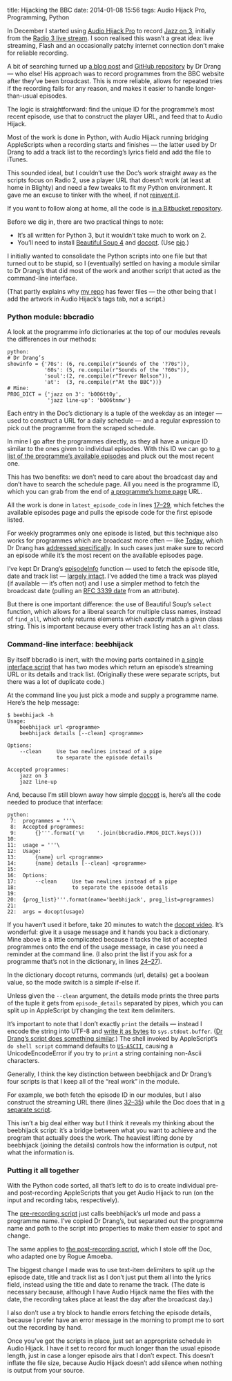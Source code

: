 title: Hijacking the BBC
date: 2014-01-08 15:56
tags: Audio Hijack Pro, Programming, Python

In December I started using [Audio Hijack Pro][ahp] to record [Jazz on 3][j3], initially from the [Radio 3 live stream][3live]. I soon realised this wasn’t a great idea: live streaming, Flash and an occasionally patchy internet connection don’t make for reliable recording.

[ahp]: http://rogueamoeba.com/audiohijackpro/
[j3]: http://www.bbc.co.uk/programmes/b006tt0y
[3live]: http://www.bbc.co.uk/radio/player/bbc_radio_three

A bit of searching turned up [a blog post][drang] and [GitHub repository][drang-gh] by Dr Drang — who else! His approach was to record programmes from the BBC website after they’ve been broadcast. This is more reliable, allows for repeated tries if the recording fails for any reason, and makes it easier to handle longer-than-usual episodes.

[drang]: http://www.leancrew.com/all-this/2009/07/bbc-radio-2-and-audio-hijack-pro-scripts/
[drang-gh]: https://github.com/drdrang/radio2

The logic is straightforward: find the unique ID for the programme’s most recent episode, use that to construct the player URL, and feed that to Audio Hijack.

Most of the work is done in Python, with Audio Hijack running bridging AppleScripts when a recording starts and finishes — the latter used by Dr Drang to add a track list to the recording’s lyrics field and add the file to iTunes.

This sounded ideal, but I couldn’t use the Doc’s work straight away as the scripts focus on Radio 2, use a player URL that doesn’t work (at least at home in Blighty) and need a few tweaks to fit my Python environment. It gave me an excuse to tinker with the wheel, if not [reinvent it][drang-wheel].

[drang-wheel]: http://www.leancrew.com/all-this/2014/01/reinventing-the-wheel/

If you want to follow along at home, all the code is [in a Bitbucket repository][rjw-bb].

[rjw-bb]: https://bitbucket.org/robjwells/beeb-hijack/src/

Before we dig in, there are two practical things to note:

*   It’s all written for Python 3, but it wouldn’t take much to work on 2.
*   You’ll need to install [Beautiful Soup 4][bs4] and [docopt][].
    (Use [pip][].)

I initially wanted to consolidate the Python scripts into one file but that turned out to be stupid, so I (eventually) settled on having a module similar to Dr Drang’s that did most of the work and another script that acted as the command-line interface.

(That partly explains why [my repo][rjw-bb] has fewer files — the other being that I add the artwork in Audio Hijack’s tags tab, not a script.)

[bs4]: http://www.crummy.com/software/BeautifulSoup/
[docopt]: http://docopt.org
[pip]: http://www.pip-installer.org/en/latest/

### Python module: bbcradio

A look at the programme info dictionaries at the top of our modules reveals the differences in our methods:

    python:
    # Dr Drang’s
    showinfo = {'70s': (6, re.compile(r"Sounds of the '?70s")),
                '60s': (5, re.compile(r"Sounds of the '?60s")),
                'soul':(2, re.compile(r"Trevor Nelson")),
                'at':  (3, re.compile(r"At the BBC"))}
    # Mine:
    PROG_DICT = {'jazz on 3': 'b006tt0y',
                 'jazz line-up': 'b006tnmw'}

Each entry in the Doc’s dictionary is a tuple of the weekday as an integer — used to construct a URL for a daily schedule — and a regular expression to pick out the programme from the scraped schedule.

In mine I go after the programmes directly, as they all have a unique ID similar to the ones given to individual episodes. With this ID we can go to [a list of the programme’s available episodes][j3-avail] and pluck out the most recent one.

[j3-avail]: http://www.bbc.co.uk/programmes/b006tt0y/episodes/player

This has two benefits: we don’t need to care about the broadcast day and don’t have to search the schedule page. All you need is the programme ID, which you can grab from the end of [a programme’s home page][j3] URL.

All the work is done in `latest_episode_code` in lines [17–29][epfunc], which fetches the available episodes page and pulls the episode code for the first episode listed.

[epfunc]: https://bitbucket.org/robjwells/beeb-hijack/src/06686071d912f817b898b3c21bb88f3dc2d30ae6/bbcradio.py?at=default#cl-17

For weekly programmes only one episode is listed, but this technique also works for programmes which are broadcast more often — like [Today][], which Dr Drang has [addressed specifically][drang-daily]. In such cases just make sure to record an episode while it’s the most recent on the available episodes page.

[Today]: http://www.bbc.co.uk/programmes/b006qj9z
[drang-daily]: http://www.leancrew.com/all-this/2009/10/adapting-bbc-radio-recording-scripts/

I’ve kept Dr Drang’s [episodeInfo][epinfo-drang] function — used to fetch the episode title, date and track list — [largely intact][epinfo-rjw]. I’ve added the time a track was played (if available — it’s often not) and I use a simpler method to fetch the broadcast date (pulling an [RFC 3339 date][rfc3339] from an attribute).

[epinfo-drang]: https://github.com/drdrang/radio2/blob/master/radio2.py#L37
[epinfo-rjw]: https://bitbucket.org/robjwells/beeb-hijack/src/06686071d912f817b898b3c21bb88f3dc2d30ae6/bbcradio.py?at=default#cl-38
[rfc3339]: http://tools.ietf.org/html/rfc3339#section-5.8

But there is one important difference: the use of Beautiful Soup’s `select` function, which allows for a liberal search for multiple class names, instead of `find_all`, which only returns elements which *exactly* match a given class string. This is important because every other track listing has an `alt` class.

### Command-line interface: beebhijack

By itself bbcradio is inert, with the moving parts contained in [a single interface script][bb-beebhijack] that has two modes which return an episode’s streaming URL or its details and track list. (Originally these were separate scripts, but there was a lot of duplicate code.)

[bb-beebhijack]: https://bitbucket.org/robjwells/beeb-hijack/src/06686071d912f817b898b3c21bb88f3dc2d30ae6/beebhijack?at=default

At the command line you just pick a mode and supply a programme name. Here’s the help message:

    $ beebhijack -h
    Usage:
        beebhijack url <programme>
        beebhijack details [--clean] <programme>

    Options:
        --clean     Use two newlines instead of a pipe
                    to separate the episode details

    Accepted programmes:
        jazz on 3
        jazz line-up

And, because I’m still blown away how simple [docopt][] is, here’s all the code needed to produce that interface:

    python:
     7:  programmes = '''\
     8:  Accepted programmes:
     9:      {}'''.format('\n    '.join(bbcradio.PROG_DICT.keys()))
    10:  
    11:  usage = '''\
    12:  Usage:
    13:      {name} url <programme>
    14:      {name} details [--clean] <programme>
    15:  
    16:  Options:
    17:      --clean     Use two newlines instead of a pipe
    18:                  to separate the episode details
    19:  
    20:  {prog_list}'''.format(name='beebhijack', prog_list=programmes)
    21:  
    22:  args = docopt(usage)

If you haven’t used it before, take 20 minutes to watch the [docopt video][docopt]. It’s wonderful: give it a usage message and it hands you back a dictionary. Mine above is a little complicated because it tacks the list of accepted programmes onto the end of the usage message, in case you need a reminder at the command line. (I also print the list if you ask for a programme that’s not in the dictionary, in lines [24–27][wrongprog]).

[wrongprog]: https://bitbucket.org/robjwells/beeb-hijack/src/06686071d912f817b898b3c21bb88f3dc2d30ae6/beebhijack#cl-24

In the dictionary docopt returns, commands (url, details) get a boolean value, so the mode switch is a simple if-else if.

Unless given the `--clean` argument, the details mode prints the three parts of the tuple it gets from `episode_details` separated by pipes, which you can split up in AppleScript by changing the text item delimiters.

It’s important to note that I don’t exactly `print` the details — instead I encode the string into UTF-8 and [write it as bytes][wb] to `sys.stdout.buffer`. ([Dr Drang’s script does something similar][drang-tracklist].) The shell invoked by AppleScript’s `do shell script` command defaults to [`US-ASCII`][ascii], causing a UnicodeEncodeError if you try to `print` a string containing non-Ascii characters.

[wb]: https://bitbucket.org/robjwells/beeb-hijack/src/06686071d912f817b898b3c21bb88f3dc2d30ae6/beebhijack#cl-38
[drang-tracklist]: https://github.com/drdrang/radio2/blob/master/radio2-tracklist#L44
[ascii]: /2013/09/get-your-us-ascii-out-of-my-face/

Generally, I think the key distinction between beebhijack and Dr Drang’s four scripts is that I keep all of the “real work” in the module.

For example, we both fetch the episode ID in our modules, but I also construct the streaming URL there (lines [32–35][epurl-func]) while the Doc does that in [a separate script][drang-stream].

[epurl-func]: https://bitbucket.org/robjwells/beeb-hijack/src/06686071d912f817b898b3c21bb88f3dc2d30ae6/bbcradio.py#cl-32
[drang-stream]: https://github.com/drdrang/radio2/blob/master/radio2-stream

This isn’t a big deal either way but I think it reveals my thinking about the beebhijack script: it’s a bridge between what you want to achieve and the program that actually does the work. The heaviest lifting done by beebhijack (joining the details) controls how the information is output, not what the information is.

### Putting it all together

With the Python code sorted, all that’s left to do is to create individual pre- and post-recording AppleScripts that you get Audio Hijack to run (on the input and recording tabs, respectively).

The [pre-recording script][rjw-pre] just calls beebhijack’s url mode and pass a programme name. I’ve copied Dr Drang’s, but separated out the programme name and path to the script into properties to make them easier to spot and change.

[rjw-pre]: https://bitbucket.org/robjwells/beeb-hijack/src/06686071d912f817b898b3c21bb88f3dc2d30ae6/Jazz%20Line-Up%20URL.applescript

The same applies to [the post-recording script][rjw-post], which I stole off the Doc, who adapted one by Rogue Amoeba.

[rjw-post]: https://bitbucket.org/robjwells/beeb-hijack/src/06686071d912f817b898b3c21bb88f3dc2d30ae6/Process%20Jazz%20Line-Up.applescript

The biggest change I made was to use text-item delimiters to split up the episode date, title and track list as I don’t just put them all into the lyrics field, instead using the title and date to rename the track. (The date is necessary because, although I have Audio Hijack name the files with the date, the recording takes place at least the day after the broadcast day.)

I also don’t use a try block to handle errors fetching the episode details, because I prefer have an error message in the morning to prompt me to sort out the recording by hand.

Once you’ve got the scripts in place, just set an appropriate schedule in Audio Hijack. I have it set to record for much longer than the usual episode length, just in case a longer episode airs that I don’t expect. This doesn’t inflate the file size, because Audio Hijack doesn’t add silence when nothing is output from your source.
